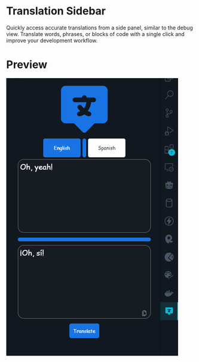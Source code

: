 # Translation Sidebar

Quickly access accurate translations from a side panel, similar to the debug view. Translate words, phrases, or blocks of code with a single click and improve your development workflow.

# Preview

![alt text](resources/image.png)
